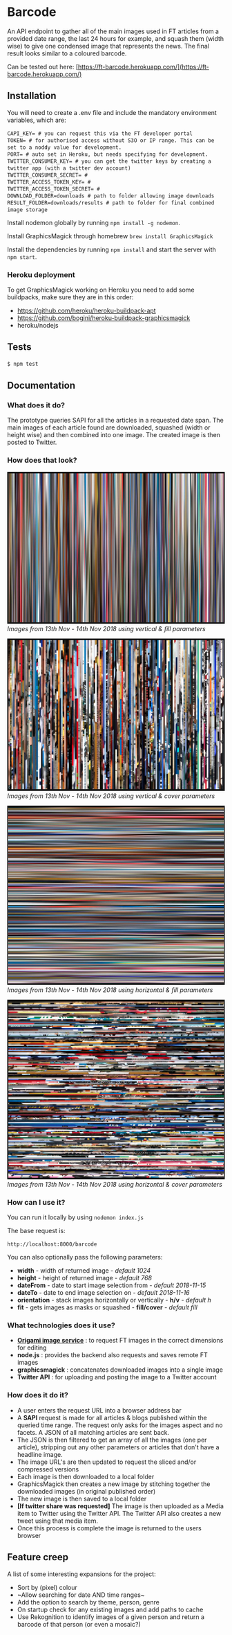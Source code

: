 # Barcode

An API endpoint to gather all of the main images used in FT articles from a provided date range, the last 24 hours for example, and squash them (width wise) to give one condensed image that represents the news. The final result looks similar to a coloured barcode.

Can be tested out here:
[https://ft-barcode.herokuapp.com/](https://ft-barcode.herokuapp.com/)

## Installation

You will need to create a .env file and include the mandatory environment variables, which are:

```
CAPI_KEY= # you can request this via the FT developer portal
TOKEN= # for authorised access without S3O or IP range. This can be set to a noddy value for development.
PORT= # auto set in Heroku, but needs specifying for development.
TWITTER_CONSUMER_KEY= # you can get the twitter keys by creating a twitter app (with a twitter dev account)
TWITTER_CONSUMER_SECRET= #
TWITTER_ACCESS_TOKEN_KEY= #
TWITTER_ACCESS_TOKEN_SECRET= #
DOWNLOAD_FOLDER=downloads # path to folder allowing image downloads
RESULT_FOLDER=downloads/results # path to folder for final combined image storage
```

Install nodemon globally by running `npm install -g nodemon`.

Install GraphicsMagick through homebrew `brew install GraphicsMagick`

Install the dependencies by running `npm install` and start the server with `npm start`.


### Heroku deployment

To get GraphicsMagick working on Heroku you need to add some buildpacks, make sure they are in this order:

+ https://github.com/heroku/heroku-buildpack-apt
+ https://github.com/bogini/heroku-buildpack-graphicsmagick
+ heroku/nodejs


## Tests

```sh
$ npm test
```

## Documentation

### What does it do?

The prototype queries SAPI for all the articles in a requested date span.
The main images of each article found are downloaded, squashed (width or height wise) and then combined into one image.
The created image is then posted to Twitter.

### How does that look?

![Alt text](./docs/vertical_fill.png?raw=true "Example Vertical line image with fill parameter")
*Images from 13th Nov - 14th Nov 2018 using vertical & fill parameters*

![Alt text](./docs/vertical_cover.png?raw=true "Example Vertical line image with cover parameter")
*Images from 13th Nov - 14th Nov 2018 using vertical & cover parameters*

![Alt text](./docs/horizontal_fill.png?raw=true "Example Vertical line image with fill parameter")
*Images from 13th Nov - 14th Nov 2018 using horizontal & fill parameters*

![Alt text](./docs/horizontal_cover.png?raw=true "Example Vertical line image with cover parameter")
*Images from 13th Nov - 14th Nov 2018 using horizontal & cover parameters*


### How can I use it?

You can run it locally by using ```nodemon index.js```

The base request is:
```
http://localhost:8000/barcode
```

You can also optionally pass the following parameters:

+ **width** - width of returned image - *default 1024*
+ **height** - height of returned image - *default 768*
+ **dateFrom** - date to start image selection from - *default 2018-11-15*
+ **dateTo** - date to end image selection on - *default 2018-11-16*
+ **orientation** - stack images horizontally or vertically - **h/v** - *default h*
+ **fit** - gets images as masks or squashed - **fill/cover** - *default fill*


### What technologies does it use?

+ **[Origami image service](https://www.ft.com/__origami/service/image/v2)** : to request FT images in the correct dimensions for editing
+ **node.js** : provides the backend also requests and saves remote FT images
+ **graphicsmagick** : concatenates downloaded images into a single image
+ **Twitter API** : for uploading and posting the image to a Twitter account


### How does it do it?

+ A user enters the request URL into a browser address bar
+ A **SAPI** request is made for all articles & blogs published within the queried time range. The request only asks for the images aspect and no facets. A JSON of all matching articles are sent back.
+ The JSON is then filtered to get an array of all the images (one per article), stripping out any other parameters or articles that don't have a headline image.
+ The image URL's are then updated to request the sliced and/or compressed versions
+ Each image is then downloaded to a local folder
+ GraphicsMagick then creates a new image by stitching together the downloaded images (in original published order)
+ The new image is then saved to a local folder
+ **[If twitter share was requested]** The image is then uploaded as a Media item to Twitter using the Twitter API. The Twitter API also creates a new tweet using that media item.
+ Once this process is complete the image is returned to the users browser


## Feature creep

A list of some interesting expansions for the project:

+ Sort by (pixel) colour
+ ~Allow searching for date AND time ranges~
+ Add the option to search by theme, person, genre
+ On startup check for any existing images and add paths to cache
+ Use Rekognition to identify images of a given person and return a barcode of that person (or even a mosaic?)

